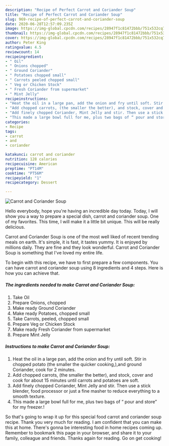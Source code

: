 ```yaml
---
description: "Recipe of Perfect Carrot and Coriander Soup"
title: "Recipe of Perfect Carrot and Coriander Soup"
slug: 969-recipe-of-perfect-carrot-and-coriander-soup
date: 2020-06-28T12:57:09.235Z
image: https://img-global.cpcdn.com/recipes/28947f1c81472bbb/751x532cq70/carrot-and-coriander-soup-recipe-main-photo.jpg
thumbnail: https://img-global.cpcdn.com/recipes/28947f1c81472bbb/751x532cq70/carrot-and-coriander-soup-recipe-main-photo.jpg
cover: https://img-global.cpcdn.com/recipes/28947f1c81472bbb/751x532cq70/carrot-and-coriander-soup-recipe-main-photo.jpg
author: Peter King
ratingvalue: 4.5
reviewcount: 14
recipeingredient:
- " Oil"
- " Onions chopped"
- " Ground Coriander"
- " Potatoes chopped small"
- " Carrots peeled chopped small"
- " Veg or Chicken Stock"
- " Fresh Coriander from supermarket"
- " Mint Jelly"
recipeinstructions:
- "Heat the oil in a large pan, add the onion and fry until soft. Stir in chopped potato (the smaller the quicker cooking,),and ground Coriander, cook for 2 minutes."
- "Add chopped carrots, (the smaller the better), and stock, cover and cook for about 15 minutes until carrots and potatoes are soft."
- "Add finely chopped Coriander, Mint Jelly and stir. Then use a stick blender, food processor or just a fine masher to reduce everything to a smooth texture."
- "This made a large bowl full for me, plus two bags of “ pour and store” for my freezer.!"
categories:
- Recipe
tags:
- carrot
- and
- coriander

katakunci: carrot and coriander 
nutrition: 128 calories
recipecuisine: American
preptime: "PT14M"
cooktime: "PT56M"
recipeyield: "1"
recipecategory: Dessert

---
```



![Carrot and Coriander Soup](https://img-global.cpcdn.com/recipes/28947f1c81472bbb/751x532cq70/carrot-and-coriander-soup-recipe-main-photo.jpg)

Hello everybody, hope you're having an incredible day today. Today, I will show you a way to prepare a special dish, carrot and coriander soup. One of my favorites. This time, I will make it a little bit unique. This will be really delicious.



Carrot and Coriander Soup is one of the most well liked of recent trending meals on earth. It's simple, it is fast, it tastes yummy. It is enjoyed by millions daily. They are fine and they look wonderful. Carrot and Coriander Soup is something that I've loved my entire life.


To begin with this recipe, we have to first prepare a few components. You can have carrot and coriander soup using 8 ingredients and 4 steps. Here is how you can achieve that.

<!--inarticleads1-->

##### The ingredients needed to make Carrot and Coriander Soup:

1. Take  Oil
1. Prepare  Onions, chopped
1. Make ready  Ground Coriander
1. Make ready  Potatoes, chopped small
1. Take  Carrots, peeled, chopped small
1. Prepare  Veg or Chicken Stock
1. Make ready  Fresh Coriander from supermarket
1. Prepare  Mint Jelly




<!--inarticleads2-->

##### Instructions to make Carrot and Coriander Soup:

1. Heat the oil in a large pan, add the onion and fry until soft. Stir in chopped potato (the smaller the quicker cooking,),and ground Coriander, cook for 2 minutes.
1. Add chopped carrots, (the smaller the better), and stock, cover and cook for about 15 minutes until carrots and potatoes are soft.
1. Add finely chopped Coriander, Mint Jelly and stir. Then use a stick blender, food processor or just a fine masher to reduce everything to a smooth texture.
1. This made a large bowl full for me, plus two bags of “ pour and store” for my freezer.!




So that's going to wrap it up for this special food carrot and coriander soup recipe. Thank you very much for reading. I am confident that you can make this at home. There's gonna be interesting food in home recipes coming up. Remember to bookmark this page in your browser, and share it to your family, colleague and friends. Thanks again for reading. Go on get cooking!

